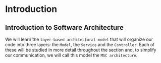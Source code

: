 # Introduction

## Introduction to Software Architecture

We will learn the `layer-based architectural model` that will organize our code into three layers: the `Model`, the `Service` and the `Controller`. Each of these will be studied in more detail throughout the section and, to simplify our communication, we will call this model the `MSC architecture`.